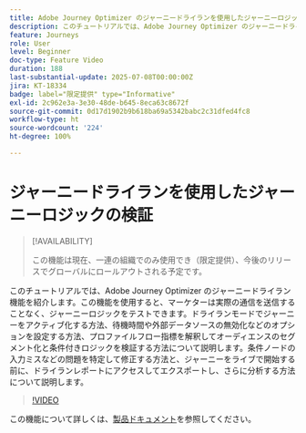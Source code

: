 ```yaml
---
title: Adobe Journey Optimizer のジャーニードライランを使用したジャーニーロジックの検証
description: このチュートリアルでは、Adobe Journey Optimizer のジャーニードライラン機能を紹介します。この機能を使用すると、マーケターは実際の通信を送信することなく、ジャーニーロジックをテストできます。ドライランモードでジャーニーをアクティブ化する方法、待機時間や外部データソースの無効化などのオプションを設定する方法、プロファイルフロー指標を解釈してオーディエンスのセグメント化と条件付きロジックを検証する方法について説明します。条件ノードの入力ミスなどの問題を特定して修正する方法と、ジャーニーをライブで開始する前に、ドライランレポートにアクセスしてエクスポートし、さらに分析する方法について説明します。
feature: Journeys
role: User
level: Beginner
doc-type: Feature Video
duration: 188
last-substantial-update: 2025-07-08T00:00:00Z
jira: KT-18334
badge: label="限定提供" type="Informative"
exl-id: 2c962e3a-3e30-48de-b645-8eca63c8672f
source-git-commit: 0d17d1902b9b618ba69a5342babc2c31dfed4fc8
workflow-type: ht
source-wordcount: '224'
ht-degree: 100%

---
```


# ジャーニードライランを使用したジャーニーロジックの検証

>[!AVAILABILITY]
>
>この機能は現在、一連の組織でのみ使用でき（限定提供）、今後のリリースでグローバルにロールアウトされる予定です。

このチュートリアルでは、Adobe Journey Optimizer のジャーニードライラン機能を紹介します。この機能を使用すると、マーケターは実際の通信を送信することなく、ジャーニーロジックをテストできます。ドライランモードでジャーニーをアクティブ化する方法、待機時間や外部データソースの無効化などのオプションを設定する方法、プロファイルフロー指標を解釈してオーディエンスのセグメント化と条件付きロジックを検証する方法について説明します。条件ノードの入力ミスなどの問題を特定して修正する方法と、ジャーニーをライブで開始する前に、ドライランレポートにアクセスしてエクスポートし、さらに分析する方法について説明します。

>[!VIDEO](https://video.tv.adobe.com/v/3464681/?learn=on&enablevpops)

この機能について詳しくは、[製品ドキュメント](https://experienceleague.adobe.com/ja/docs/journey-optimizer/using/orchestrate-journeys/create-journey/journey-dry-run)を参照してください。
